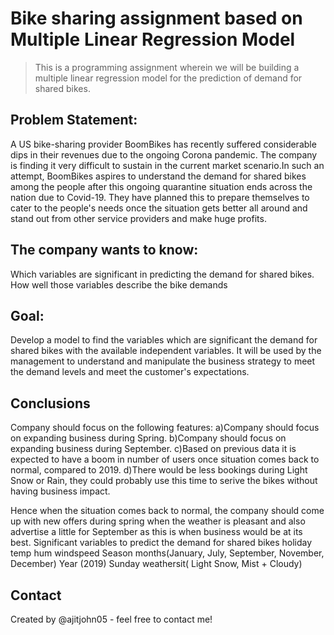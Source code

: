 # Bike sharing assignment based on Multiple Linear Regression Model
> This is a programming assignment wherein we will be building a multiple linear regression model for the prediction of demand for shared bikes.


## Problem Statement:
A US bike-sharing provider BoomBikes has recently suffered considerable dips in their revenues due to the ongoing Corona pandemic. The company is finding it very difficult to sustain in the current market scenario.In such an attempt, BoomBikes aspires to understand the demand for shared bikes among the people after this ongoing quarantine situation ends across the nation due to Covid-19. They have planned this to prepare themselves to cater to the people's needs once the situation gets better all around and stand out from other service providers and make huge profits.

## The company wants to know:
Which variables are significant in predicting the demand for shared bikes.
How well those variables describe the bike demands

## Goal:
Develop a model to find the variables which are significant the demand for shared bikes with the available independent variables.
It will be used by the management to understand and manipulate the business strategy to meet the demand levels and meet the customer's expectations.

## Conclusions
Company should focus on the following features:
a)Company should focus on expanding business during Spring.
b)Company should focus on expanding business during September.
c)Based on previous data it is expected to have a boom in number of users once situation comes back to normal, compared to 2019.
d)There would be less bookings during Light Snow or Rain, they could probably use this time to serive the bikes without having business impact.

Hence when the situation comes back to normal, the company should come up with new offers during spring when the weather is pleasant and also advertise a little for September as this is when business would be at its best.
Significant variables to predict the demand for shared bikes
holiday
temp
hum
windspeed
Season
months(January, July, September, November, December)
Year (2019)
Sunday
weathersit( Light Snow, Mist + Cloudy)



## Contact
Created by @ajitjohn05 - feel free to contact me!
